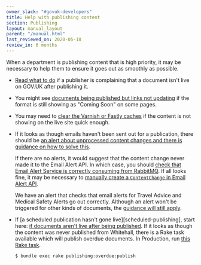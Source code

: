 ```yaml
---
owner_slack: "#govuk-developers"
title: Help with publishing content
section: Publishing
layout: manual_layout
parent: "/manual.html"
last_reviewed_on: 2020-05-18
review_in: 6 months
---
```


When a department is publishing content that is high priority, it may be
necessary to help them to ensure it goes out as smoothly as possible.

- [Read what to do][live] if a publisher is complaining that a document
  isn't live on GOV.UK after publishing it.

[live]: documents-arent-live-after-publishing.html

- You might see [documents being published but links not
  updating][links] if the format is still showing as "Coming Soon" on
  some pages.

[links]: documents-are-published-but-links-arent-updated.html

- You may need to [clear the Varnish or Fastly caches][cache] if the
  content is not showing on the live site quick enough.

[cache]: purge-cache.html

- If it looks as though emails haven't been sent out for a publication, there
  should be [an alert about unprocessed content changes and there is guidance on
  how to solve this](alerts/email-alert-api-app-healthcheck-not-ok.html#unprocessed-content-changes-content_changes).

  If there are no alerts, it would suggest that the content change never made it
  to the Email Alert API. In which case, you should [check that Email Alert
  Service is correctly consuming from RabbitMQ](alerts/rabbitmq-no-consumers-consuming.html).
  If all looks fine, it may be necessary to [manually create a `ContentChange` in
  Email Alert API](https://github.com/alphagov/email-alert-api/blob/1aee9703bf303d43ba4ecb5f6fd771b757d52daf/app/services/notification_handler_service.rb#L24-L43).

  We have an alert that checks that email alerts for Travel Advice and Medical
  Safety Alerts go out correctly. Although an alert won't be triggered for other
  kinds of documents, the [guidance will still apply](alerts/email-alerts-travel-medical.html).

- If [a scheduled publication hasn't gone live][scheduled-publishing],
  start here: [if documents aren't live after being published][live].
  If it looks as though the content was never published from
  Whitehall, there is a Rake task available which will publish overdue
  documents. In Production, run [this Rake
  task](https://deploy.publishing.service.gov.uk/job/run-rake-task/parambuild/?TARGET_APPLICATION=whitehall&MACHINE_CLASS=whitehall_backend&RAKE_TASK=publishing:overdue:publish).

  ```bash
  $ bundle exec rake publishing:overdue:publish
  ```

[scheduled]: alerts/whitehall-scheduled-publishing.html

